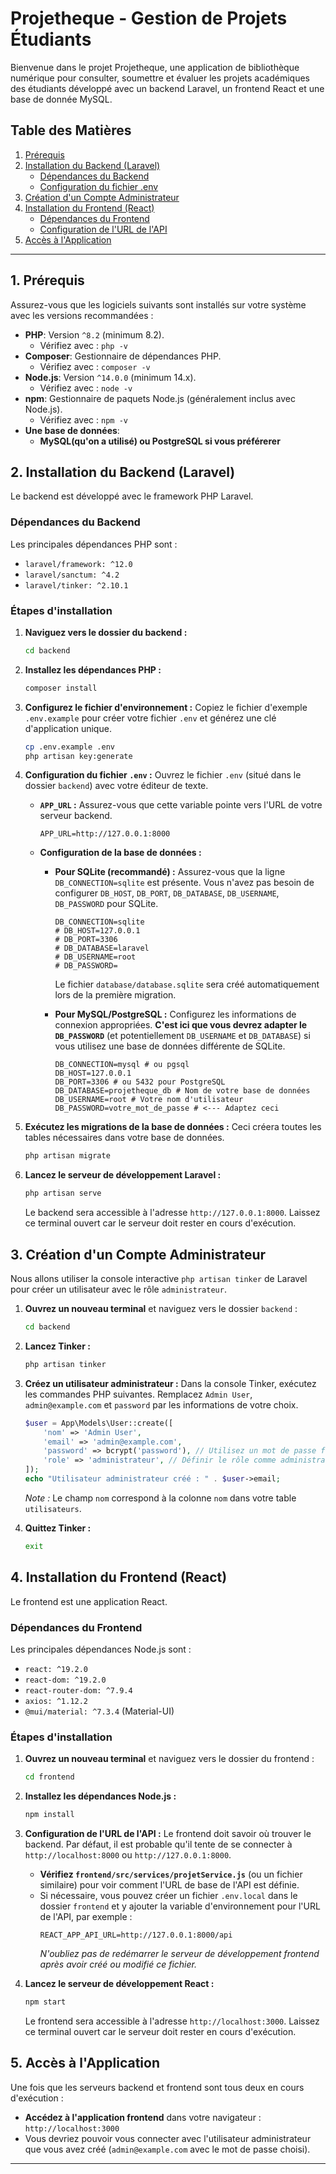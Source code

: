 # Projetheque - Gestion de Projets Étudiants

Bienvenue dans le projet Projetheque, une application de bibliothèque numérique pour consulter, soumettre et évaluer les projets académiques des étudiants développé avec un backend Laravel, un frontend React et une base de donnée MySQL.

## Table des Matières

1.  [Prérequis](#1-prérequis)
2.  [Installation du Backend (Laravel)](#2-installation-du-backend-laravel)
    *   [Dépendances du Backend](#dépendances-du-backend)
    *   [Configuration du fichier .env](#configuration-du-fichier-env)
3.  [Création d'un Compte Administrateur](#3-création-dun-compte-administrateur)
4.  [Installation du Frontend (React)](#4-installation-du-frontend-react)
    *   [Dépendances du Frontend](#dépendances-du-frontend)
    *   [Configuration de l'URL de l'API](#configuration-de-lurl-de-lapi)
5.  [Accès à l'Application](#5-accès-à-lapplication)

---

## 1. Prérequis

Assurez-vous que les logiciels suivants sont installés sur votre système avec les versions recommandées :

*   **PHP**: Version `^8.2` (minimum 8.2).
    *   Vérifiez avec : `php -v`
*   **Composer**: Gestionnaire de dépendances PHP.
    *   Vérifiez avec : `composer -v`
*   **Node.js**: Version `^14.0.0` (minimum 14.x).
    *   Vérifiez avec : `node -v`
*   **npm**: Gestionnaire de paquets Node.js (généralement inclus avec Node.js).
    *   Vérifiez avec : `npm -v`
*   **Une base de données**:
    *   **MySQL(qu'on a utilisé) ou PostgreSQL si vous préférerer**

## 2. Installation du Backend (Laravel)

Le backend est développé avec le framework PHP Laravel.

### Dépendances du Backend

Les principales dépendances PHP sont :
*   `laravel/framework: ^12.0`
*   `laravel/sanctum: ^4.2`
*   `laravel/tinker: ^2.10.1`

### Étapes d'installation

1.  **Naviguez vers le dossier du backend :**
    ```bash
    cd backend
    ```

2.  **Installez les dépendances PHP :**
    ```bash
    composer install
    ```

3.  **Configurez le fichier d'environnement :**
    Copiez le fichier d'exemple `.env.example` pour créer votre fichier `.env` et générez une clé d'application unique.
    ```bash
    cp .env.example .env
    php artisan key:generate
    ```

4.  **Configuration du fichier `.env` :**
    Ouvrez le fichier `.env` (situé dans le dossier `backend`) avec votre éditeur de texte.

    *   **`APP_URL` :** Assurez-vous que cette variable pointe vers l'URL de votre serveur backend.
        ```dotenv
        APP_URL=http://127.0.0.1:8000
        ```

    *   **Configuration de la base de données :**
        *   **Pour SQLite (recommandé) :**
            Assurez-vous que la ligne `DB_CONNECTION=sqlite` est présente. Vous n'avez pas besoin de configurer `DB_HOST`, `DB_PORT`, `DB_DATABASE`, `DB_USERNAME`, `DB_PASSWORD` pour SQLite.
            ```dotenv
            DB_CONNECTION=sqlite
            # DB_HOST=127.0.0.1
            # DB_PORT=3306
            # DB_DATABASE=laravel
            # DB_USERNAME=root
            # DB_PASSWORD=
            ```
            Le fichier `database/database.sqlite` sera créé automatiquement lors de la première migration.

        *   **Pour MySQL/PostgreSQL :**
            Configurez les informations de connexion appropriées. **C'est ici que vous devrez adapter le `DB_PASSWORD`** (et potentiellement `DB_USERNAME` et `DB_DATABASE`) si vous utilisez une base de données différente de SQLite.
            ```dotenv
            DB_CONNECTION=mysql # ou pgsql
            DB_HOST=127.0.0.1
            DB_PORT=3306 # ou 5432 pour PostgreSQL
            DB_DATABASE=projetheque_db # Nom de votre base de données
            DB_USERNAME=root # Votre nom d'utilisateur
            DB_PASSWORD=votre_mot_de_passe # <--- Adaptez ceci
            ```

5.  **Exécutez les migrations de la base de données :**
    Ceci créera toutes les tables nécessaires dans votre base de données.
    ```bash
    php artisan migrate
    ```

6.  **Lancez le serveur de développement Laravel :**
    ```bash
    php artisan serve
    ```
    Le backend sera accessible à l'adresse `http://127.0.0.1:8000`. Laissez ce terminal ouvert car le serveur doit rester en cours d'exécution.

## 3. Création d'un Compte Administrateur

Nous allons utiliser la console interactive `php artisan tinker` de Laravel pour créer un utilisateur avec le rôle `administrateur`.

1.  **Ouvrez un nouveau terminal** et naviguez vers le dossier `backend` :
    ```bash
    cd backend
    ```

2.  **Lancez Tinker :**
    ```bash
    php artisan tinker
    ```

3.  **Créez un utilisateur administrateur :**
    Dans la console Tinker, exécutez les commandes PHP suivantes. Remplacez `Admin User`, `admin@example.com` et `password` par les informations de votre choix.

    ```php
    $user = App\Models\User::create([
        'nom' => 'Admin User',
        'email' => 'admin@example.com',
        'password' => bcrypt('password'), // Utilisez un mot de passe fort
        'role' => 'administrateur', // Définir le rôle comme administrateur
    ]);
    echo "Utilisateur administrateur créé : " . $user->email;
    ```
    *Note :* Le champ `nom` correspond à la colonne `nom` dans votre table `utilisateurs`.

4.  **Quittez Tinker :**
    ```bash
    exit
    ```

## 4. Installation du Frontend (React)

Le frontend est une application React.

### Dépendances du Frontend

Les principales dépendances Node.js sont :
*   `react: ^19.2.0`
*   `react-dom: ^19.2.0`
*   `react-router-dom: ^7.9.4`
*   `axios: ^1.12.2`
*   `@mui/material: ^7.3.4` (Material-UI)

### Étapes d'installation

1.  **Ouvrez un nouveau terminal** et naviguez vers le dossier du frontend :
    ```bash
    cd frontend
    ```

2.  **Installez les dépendances Node.js :**
    ```bash
    npm install
    ```

3.  **Configuration de l'URL de l'API :**
    Le frontend doit savoir où trouver le backend. Par défaut, il est probable qu'il tente de se connecter à `http://localhost:8000` ou `http://127.0.0.1:8000`.

    *   **Vérifiez `frontend/src/services/projetService.js`** (ou un fichier similaire) pour voir comment l'URL de base de l'API est définie.
    *   Si nécessaire, vous pouvez créer un fichier `.env.local` dans le dossier `frontend` et y ajouter la variable d'environnement pour l'URL de l'API, par exemple :
        ```dotenv
        REACT_APP_API_URL=http://127.0.0.1:8000/api
        ```
        *N'oubliez pas de redémarrer le serveur de développement frontend après avoir créé ou modifié ce fichier.*

4.  **Lancez le serveur de développement React :**
    ```bash
    npm start
    ```
    Le frontend sera accessible à l'adresse `http://localhost:3000`. Laissez ce terminal ouvert car le serveur doit rester en cours d'exécution.

## 5. Accès à l'Application

Une fois que les serveurs backend et frontend sont tous deux en cours d'exécution :

*   **Accédez à l'application frontend** dans votre navigateur : `http://localhost:3000`
*   Vous devriez pouvoir vous connecter avec l'utilisateur administrateur que vous avez créé (`admin@example.com` avec le mot de passe choisi).

---
